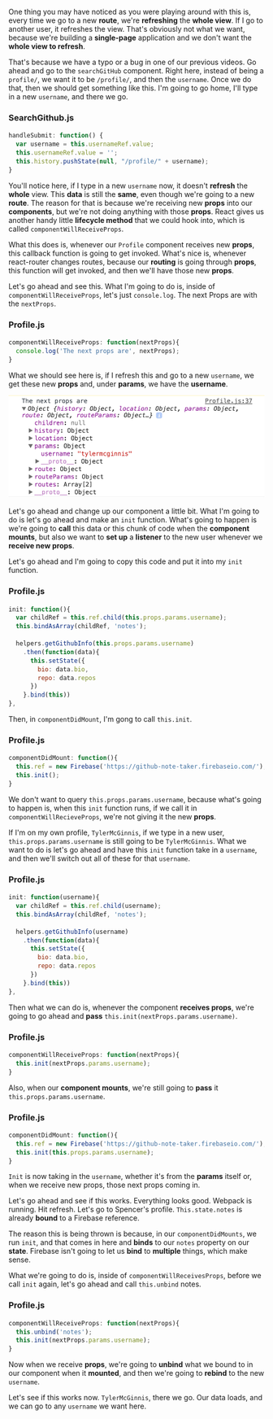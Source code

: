 One thing you may have noticed as you were playing around with this is, every time we go to a new **route**, we're **refreshing** the **whole view**. If I go to another user, it refreshes the view. That's obviously not what we want, because we're building a **single-page** application and we don't want the **whole view to refresh**.

That's because we have a typo or a bug in one of our previous videos. Go ahead and go to the `searchGitHub` component. Right here, instead of being a `profile/`, we want it to be `/profile/`, and then the `username`. Once we do that, then we should get something like this. I'm going to go home, I'll type in a new `username`, and there we go.

### SearchGithub.js
``` javascript
handleSubmit: function() {
  var username = this.usernameRef.value;
  this.usernameRef.value = '';
  this.history.pushState(null, "/profile/" + username);
}
```

You'll notice here, if I type in a new `username` now, it doesn't **refresh** the **whole** view. This **data** is still the **same**, even though we're going to a new **route**. The reason for that is because we're receiving new **props** into our **components**, but we're not doing anything with those **props**. React gives us another handy little **lifecycle method** that we could hook into, which is called `componentWillReceiveProps`.

What this does is, whenever our `Profile` component receives new **props**, this callback function is going to get invoked. What's nice is, whenever react-router changes routes, because our **routing** is going through **props**, this function will get invoked, and then we'll have those new **props**.

Let's go ahead and see this. What I'm going to do is, inside of `componentWillReceiveProps`, let's just `console.log`. The next Props are with the `nextProps`.

### Profile.js
``` javascript
componentWillReceiveProps: function(nextProps){
  console.log('The next props are', nextProps);
}
```

What we should see here is, if I refresh this and go to a new `username`, we get these new **props** and, under **params**, we have the **username**.

![nextProps](./images/nextProps.png)

Let's go ahead and change up our component a little bit. What I'm going to do is let's go ahead and make an `init` function. What's going to happen is we're going to **call** this data or this chunk of code when the **component mounts**, but also we want to **set up** a **listener** to the new user whenever we **receive new props**.

Let's go ahead and I'm going to copy this code and put it into my `init` function.

### Profile.js
```javascript
init: function(){
  var childRef = this.ref.child(this.props.params.username);
  this.bindAsArray(childRef, 'notes');

  helpers.getGithubInfo(this.props.params.username)
    .then(function(data){
      this.setState({
        bio: data.bio,
        repo: data.repos
      })
    }.bind(this))
},
```

Then, in `componentDidMount`, I'm gong to call `this.init`.

### Profile.js
```javascript
componentDidMount: function(){
  this.ref = new Firebase('https://github-note-taker.firebaseio.com/');
  this.init();
}
```

We don't want to query `this.props.params.username`, because what's going to happen is, when this `init` function runs, if we call it in `componentWillRecieveProps`, we're not giving it the new **props**.

If I'm on my own profile, `TylerMcGinnis`, if we type in a new user, `this.props.params.username` is still going to be `TylerMcGinnis`. What we want to do is let's go ahead and have this `init` function take in a `username`, and then we'll switch out all of these for that `username`.

### Profile.js
```javascript
init: function(username){
  var childRef = this.ref.child(username);
  this.bindAsArray(childRef, 'notes');

  helpers.getGithubInfo(username)
    .then(function(data){
      this.setState({
        bio: data.bio,
        repo: data.repos
      })
    }.bind(this))
},
```

Then what we can do is, whenever the component **receives props**, we're going to go ahead and **pass** `this.init(nextProps.params.username)`.

### Profile.js
``` javascript
componentWillReceiveProps: function(nextProps){
  this.init(nextProps.params.username);
}
```

Also, when our **component mounts**, we're still going to **pass** it `this.props.params.username`.

### Profile.js
```javascript
componentDidMount: function(){
  this.ref = new Firebase('https://github-note-taker.firebaseio.com/');
  this.init(this.props.params.username);
}
```

`Init` is now taking in the `username`, whether it's from the **params** itself or, when we receive new props, those next props coming in.

Let's go ahead and see if this works. Everything looks good. Webpack is running. Hit refresh. Let's go to Spencer's profile. `This.state.notes` is already **bound** to a Firebase reference.

The reason this is being thrown is because, in our `componentDidMounts`, we run `init`, and that comes in here and **binds** to our `notes` property on our **state**. Firebase isn't going to let us **bind** to **multiple** things, which make sense.

What we're going to do is, inside of `componentWillReceivesProps`, before we call `init` again, let's go ahead and call `this.unbind` notes.

### Profile.js
``` javascript
componentWillReceiveProps: function(nextProps){
  this.unbind('notes');
  this.init(nextProps.params.username);
}
```

Now when we receive **props**, we're going to **unbind** what we bound to in our component when it **mounted**, and then we're going to **rebind** to the new `username`.

Let's see if this works now. `TylerMcGinnis`, there we go. Our data loads, and we can go to any `username` we want here.
